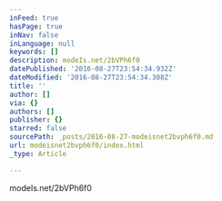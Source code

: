 ```yaml
---
inFeed: true
hasPage: true
inNav: false
inLanguage: null
keywords: []
description: modeIs.net/2bVPh6f0
datePublished: '2016-08-27T23:54:34.932Z'
dateModified: '2016-08-27T23:54:34.308Z'
title: ''
author: []
via: {}
authors: []
publisher: {}
starred: false
sourcePath: _posts/2016-08-27-modeisnet2bvph6f0.md
url: modeisnet2bvph6f0/index.html
_type: Article

---
```

modeIs.net/2bVPh6f0